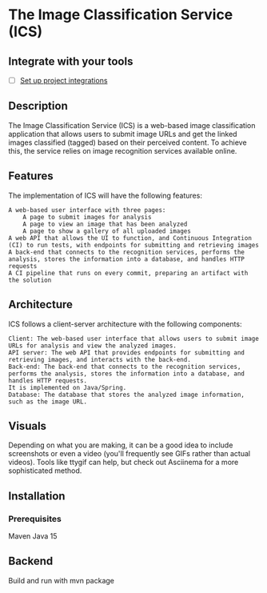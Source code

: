 # The Image Classification Service (ICS)

## Integrate with your tools

- [ ] [Set up project integrations](https://gitlab-talentboost.vmware.com/mmtashkova/ics1/-/settings/integrations)

## Description
The Image Classification Service (ICS) is a web-based image classification application that allows users to submit image URLs and get the linked images classified (tagged) based on their perceived content. To achieve this, the service relies on image recognition services available online.

## Features

The implementation of ICS will have the following features:

    A web-based user interface with three pages:
        A page to submit images for analysis
        A page to view an image that has been analyzed
        A page to show a gallery of all uploaded images
    A web API that allows the UI to function, and Continuous Integration (CI) to run tests, with endpoints for submitting and retrieving images
    A back-end that connects to the recognition services, performs the analysis, stores the information into a database, and handles HTTP requests
    A CI pipeline that runs on every commit, preparing an artifact with the solution
    
## Architecture

ICS follows a client-server architecture with the following components:

    Client: The web-based user interface that allows users to submit image URLs for analysis and view the analyzed images.
    API server: The web API that provides endpoints for submitting and retrieving images, and interacts with the back-end.
    Back-end: The back-end that connects to the recognition services, performs the analysis, stores the information into a database, and handles HTTP requests.
    It is implemented on Java/Spring.
    Database: The database that stores the analyzed image information, such as the image URL.

## Visuals
Depending on what you are making, it can be a good idea to include screenshots or even a video (you'll frequently see GIFs rather than actual videos). Tools like ttygif can help, but check out Asciinema for a more sophisticated method.

## Installation

### Prerequisites
 Maven
 Java 15

## Backend
Build and run with mvn package 

